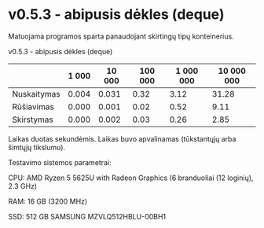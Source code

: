 # v0.5.3 - abipusis dėkles (deque)

Matuojama programos sparta panaudojant skirtingų tipų konteinerius.

v0.5.3 - abipusis dėkles (deque)

|  | 1 000  | 10 000 | 100 000 | 1 000 000 | 10 000 000 |
| --- | --- | --- | --- | --- | --- |
| Nuskaitymas |0.004|0.031|0.32|3.12|31.28|
| Rūšiavimas |0.000|0.001|0.02|0.52|9.11|
| Skirstymas |0.000|0.002|0.03|0.26|2.85|

Laikas duotas sekundėmis. Laikas buvo apvalinamas (tūkstantųjų arba šimtųjų tikslumu).

Testavimo sistemos parametrai:

CPU: AMD Ryzen 5 5625U with Radeon Graphics (6 branduoliai (12 loginių), 2.3 GHz)

RAM: 16 GB (3200 MHz)

SSD: 512 GB SAMSUNG MZVLQ512HBLU-00BH1
